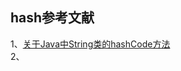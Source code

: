 

## hash参考文献   
1、[关于Java中String类的hashCode方法](https://www.cnblogs.com/micrari/p/5626202.html)    
2、
